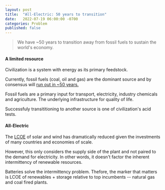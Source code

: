 ```yaml
--- 
layout: post
title:  "All-Electric: 50 years to transition"
date:   2022-07-19 06:00:00 -0700
categories: Problem 
published: false
---
```


> We have ~50 years to transition away from fossil fuels to sustain the world's economy.

#### A limited resource 

Civilization is a system with energy as its primary feedstock. 

Currently, fossil fuels (coal, oil and gas) are the dominant source and by consensus will [run out in ~50 years.](https://mahb.stanford.edu/library-item/fossil-fuels-run/)

Fossil fuels are a primary input for transport, electricity, industry chemicals and agriculture. The underlying infrastructure for quality of life.

Successfuly transititioning to another source is one of civilization's acid tests.

#### All-Electric 

The [LCOE](https://www.eia.gov/outlooks/aeo/pdf/electricity_generation.pdf) of solar and wind has dramatically reduced given the investments of many countries and economies of scale. 

However, this only considers the supply side of the plant and not paired to the demand for electricity. In other words, it doesn't factor the inherent intermittency of renewable resources.

Batteries solve the intermittency problem. Thefore, the marker that matters is LCOE of renewables + storage relative to top incumbents -- natural gas and coal fired plants.
